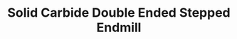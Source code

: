 ---
# layout: product_detail
title: Solid Carbide Double Ended Stepped Endmill
img: /assets/images/special/Solid_Carbide_Double_Ended_Stepped_Endmill-min.png
---